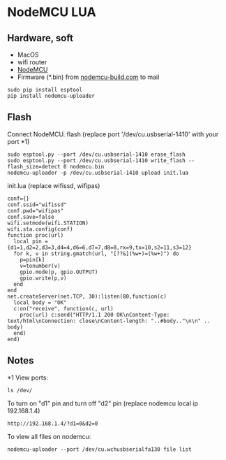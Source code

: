 # NodeMCU LUA

## Hardware, soft
* MacOS
* wifi router
* [NodeMCU](https://www.ebay.com/sch/i.html?_nkw=nodemcu)
* Firmware (*.bin) from [nodemcu-build.com](https://nodemcu-build.com) to mail
```
sudo pip install esptool
pip install nodemcu-uploader
```
## Flash
Connect NodeMCU. 
flash (replace port '/dev/cu.usbserial-1410' with your port *1)
```
sudo esptool.py --port /dev/cu.usbserial-1410 erase_flash
sudo esptool.py --port /dev/cu.usbserial-1410 write_flash --flash_size=detect 0 nodemcu.bin
nodemcu-uploader -p /dev/cu.usbserial-1410 upload init.lua
```
init.lua (replace wifissd, wifipas)
```
conf={}
conf.ssid="wifissd"
conf.pwd="wifipas"
conf.save=false
wifi.setmode(wifi.STATION)
wifi.sta.config(conf)
function proc(url) 
  local pin = {d1=1,d2=2,d3=3,d4=4,d6=6,d7=7,d8=8,rx=9,tx=10,s2=11,s3=12}
  for k, v in string.gmatch(url, "[??&](%w+)=(%w+)") do 
    p=pin[k] 
    v=tonumber(v) 
    gpio.mode(p, gpio.OUTPUT) 
    gpio.write(p,v) 
  end 
end
net.createServer(net.TCP, 30):listen(80,function(c) 
  local body = "OK"
  c:on("receive", function(c, url) 
    proc(url) c:send("HTTP/1.1 200 OK\nContent-Type: text/html\nConnection: close\nContent-length: "..#body.."\n\n" .. body)
  end) 
end)
```
## Notes
*1 View ports:
```
ls /dev/
```
То turn on "d1" pin and turn off "d2" pin (replace nodemcu local ip 192.168.1.4)
```
http://192.168.1.4/?d1=0&d2=0
```
To view all files on nodemcu:
```
nodemcu-uploader --port /dev/cu.wchusbserialfa130 file list
```
